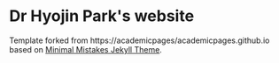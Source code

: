 # Dr Hyojin Park's website

Template forked from https://academicpages/academicpages.github.io based on [Minimal Mistakes Jekyll Theme](https://mmistakes.github.io/minimal-mistakes/).
